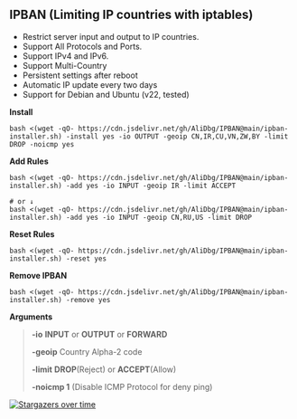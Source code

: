 ## IPBAN (Limiting IP countries with iptables)

- Restrict server input and output to IP countries.
- Support All Protocols and Ports.
- Support IPv4 and IPv6.
- Support Multi-Country
- Persistent settings after reboot
- Automatic IP update every two days
- Support for Debian and Ubuntu (v22, tested)

**Install**
```
bash <(wget -qO- https://cdn.jsdelivr.net/gh/AliDbg/IPBAN@main/ipban-installer.sh) -install yes -io OUTPUT -geoip CN,IR,CU,VN,ZW,BY -limit DROP -noicmp yes
```


**Add Rules**
```
bash <(wget -qO- https://cdn.jsdelivr.net/gh/AliDbg/IPBAN@main/ipban-installer.sh) -add yes -io INPUT -geoip IR -limit ACCEPT

# or ↓
bash <(wget -qO- https://cdn.jsdelivr.net/gh/AliDbg/IPBAN@main/ipban-installer.sh) -add yes -io INPUT -geoip CN,RU,US -limit DROP
```

**Reset Rules**
```
bash <(wget -qO- https://cdn.jsdelivr.net/gh/AliDbg/IPBAN@main/ipban-installer.sh) -reset yes
```

**Remove IPBAN**
```
bash <(wget -qO- https://cdn.jsdelivr.net/gh/AliDbg/IPBAN@main/ipban-installer.sh) -remove yes
```
**Arguments**
>
> **-io** **INPUT** or **OUTPUT** or **FORWARD**
>
> **-geoip** Country	Alpha-2 code
>
> **-limit**  **DROP**(Reject) or **ACCEPT**(Allow)
>
> **-noicmp 1** (Disable ICMP Protocol for deny ping)


[![Stargazers over time](https://starchart.cc/AliDbg/IPBAN.svg)](https://starchart.cc/AliDbg/IPBAN)
